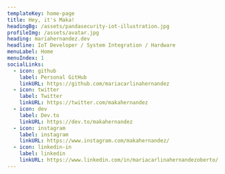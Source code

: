 ```yaml
---
templateKey: home-page
title: Hey, it's Maka!
headingBg: /assets/pandasecurity-iot-illustration.jpg
profileImg: /assets/avatar.jpg
heading: mariahernandez.dev
headline: IoT Developer / System Integration / Hardware
menuLabel: Home
menuIndex: 1
socialLinks:
  - icon: github
    label: Personal GitHub
    linkURL: https://github.com/mariacarlinahernandez
  - icon: twitter
    label: Twitter
    linkURL: https://twitter.com/makahernandez
  - icon: dev
    label: Dev.to
    linkURL: https://dev.to/makahernandez
  - icon: instagram
    label: instagram
    linkURL: https://www.instagram.com/makahernandez/
  - icon: linkedin-in
    label: linkedin
    linkURL: https://www.linkedin.com/in/mariacarlinahernandezoberto/
---
```

